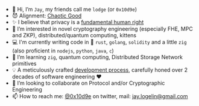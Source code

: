 - 👋 Hi, I’m `Jay`, my friends call me `lodge` (or `0x10d9e`)
- 😈 Alignment: [Chaotic Good](https://en.wikipedia.org/wiki/Alignment_(Dungeons_%26_Dragons)#Chaotic_good)
- ✨ I believe that privacy is a [fundamental human right](https://www.activism.net/cypherpunk/manifesto.html)
- 👀 I’m interested in novel cryptography engineering (especially FHE, MPC and ZKP), distributed/quantum computing, kittens
- 💻 I'm currently writing code in 🦀 `rust`, `golang`, `solidity` and a little `zig` (also proficient in `nodejs`, `python`, `java`, `c`)
- 🌱 I’m learning `zig`, quantum computing, Distributed Storage Network primitives
- 💡 A meticulously crafted [development process](https://programming-motherfucker.com/), carefully honed over 2 decades of software engineering ❤️
- 💞️ I’m looking to collaborate on Protocol and/or Cryptographic Engineering
- 📫 How to reach me: [@0x10d9e](https://twitter.com/0x10d9e) on twitter, mail: [jay.logelin@gmail.com](mailto:jay.logelin@gmail.com)

<!---
10d9e/10d9e is a ✨ special ✨ repository because its `README.md` (this file) appears on your GitHub profile.
You can click the Preview link to take a look at your changes.
--->
